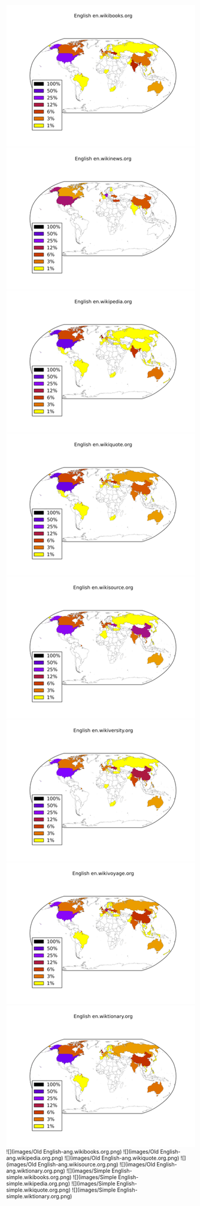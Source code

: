 ![](images/English-en.wikibooks.org.png)
![](images/English-en.wikinews.org.png)
![](images/English-en.wikipedia.org.png)
![](images/English-en.wikiquote.org.png)
![](images/English-en.wikisource.org.png)
![](images/English-en.wikiversity.org.png)
![](images/English-en.wikivoyage.org.png)
![](images/English-en.wiktionary.org.png)
![](images/Old English-ang.wikibooks.org.png)
![](images/Old English-ang.wikipedia.org.png)
![](images/Old English-ang.wikiquote.org.png)
![](images/Old English-ang.wikisource.org.png)
![](images/Old English-ang.wiktionary.org.png)
![](images/Simple English-simple.wikibooks.org.png)
![](images/Simple English-simple.wikipedia.org.png)
![](images/Simple English-simple.wikiquote.org.png)
![](images/Simple English-simple.wiktionary.org.png)
